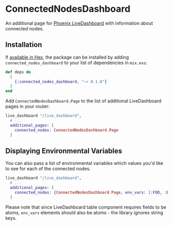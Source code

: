 # ConnectedNodesDashboard

An additional page for [Phoenix LiveDashboard](https://github.com/phoenixframework/phoenix_live_dashboard/) with information about connected nodes.

## Installation

If [available in Hex](https://hex.pm/docs/publish), the package can be installed
by adding `connected_nodes_dashboard` to your list of dependencies in `mix.exs`:

```elixir
def deps do
  [
    {:connected_nodes_dashboard, "~> 0.1.0"}
  ]
end
```

Add `ConnectedNodesDashboard.Page` to the list of additional LiveDashboard pages in your router:

```elixir
live_dashboard "/live_dashboard",
  # ...
  additional_pages: [
    connected_nodes: ConnectedNodesDashboard.Page
  ]
```

## Displaying Environmental Variables

You can also pass a list of environmental variables which values you'd like to see for each of the connected nodes.

```elixir
live_dashboard "/live_dashboard",
  # ...
  additional_pages: [
    connected_nodes: {ConnectedNodesDashboard.Page, env_vars: [:FOO, :BAR]}
  ]
```

Please note that since LiveDashboard table component requires fields to be atoms, `env_vars` elements should also be atoms - the library ignores string keys.

